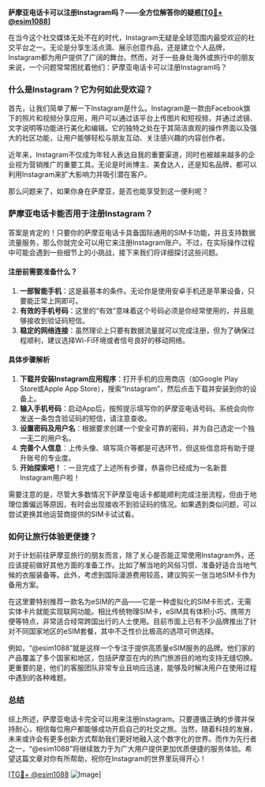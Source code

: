 **萨摩亚电话卡可以注册Instagram吗？——全方位解答你的疑惑[[TG💪+ @esim1088](https://t.me/s/esim1088)]**

在当今这个社交媒体无处不在的时代，Instagram无疑是全球范围内最受欢迎的社交平台之一。无论是分享生活点滴、展示创意作品，还是建立个人品牌，Instagram都为用户提供了广阔的舞台。然而，对于一些身处海外或旅行中的朋友来说，一个问题常常困扰着他们：萨摩亚电话卡可以注册Instagram吗？

### 什么是Instagram？它为何如此受欢迎？

首先，让我们简单了解一下Instagram是什么。Instagram是一款由Facebook旗下的照片和视频分享应用，用户可以通过该平台上传图片和短视频，并通过滤镜、文字说明等功能进行美化和编辑。它的独特之处在于其简洁直观的操作界面以及强大的社区功能，让用户能够轻松与朋友互动、关注感兴趣的内容创作者。

近年来，Instagram不仅成为年轻人表达自我的重要渠道，同时也被越来越多的企业视为营销推广的重要工具。无论是时尚博主、美食达人，还是知名品牌，都可以利用Instagram来扩大影响力并吸引潜在客户。

那么问题来了，如果你身在萨摩亚，是否也能享受到这一便利呢？

### 萨摩亚电话卡能否用于注册Instagram？

答案是肯定的！只要你的萨摩亚电话卡具备国际通用的SIM卡功能，并且支持数据流量服务，那么你就完全可以用它来注册Instagram账户。不过，在实际操作过程中可能会遇到一些细节上的小挑战，接下来我们将详细探讨这些问题。

#### 注册前需要准备什么？

1. **一部智能手机**：这是最基本的条件。无论你是使用安卓手机还是苹果设备，只要能正常上网即可。
2. **有效的手机号码**：这里的“有效”意味着这个号码必须是你经常使用的，并且能够接收到验证码短信。
3. **稳定的网络连接**：虽然理论上只要有数据流量就可以完成注册，但为了确保过程顺利，建议选择Wi-Fi环境或者信号良好的移动网络。

#### 具体步骤解析

1. **下载并安装Instagram应用程序**：打开手机的应用商店（如Google Play Store或Apple App Store），搜索“Instagram”，然后点击下载并安装到你的设备上。
2. **输入手机号码**：启动App后，按照提示填写你的萨摩亚电话号码。系统会向你发送一条包含验证码的短信，请注意查收。
3. **设置密码及用户名**：根据要求创建一个安全可靠的密码，并为自己选定一个独一无二的用户名。
4. **完善个人信息**：上传头像、填写简介等都是可选环节，但这些信息将有助于提升账号的专业度。
5. **开始探索吧！**：一旦完成了上述所有步骤，恭喜你已经成为一名新晋Instagram用户啦！

需要注意的是，尽管大多数情况下萨摩亚电话卡都能顺利完成注册流程，但由于地理位置偏远等原因，有时会出现接收不到验证码的情况。如果遇到类似问题，可以尝试更换其他运营商提供的SIM卡试试看。

### 如何让旅行体验更便捷？

对于计划前往萨摩亚旅行的朋友而言，除了关心是否能正常使用Instagram外，还应该提前做好其他方面的准备工作。比如了解当地的风俗习惯、准备好适合当地气候的衣服装备等。此外，考虑到国际漫游费用较高，建议购买一张当地SIM卡作为备用方案。

在这里要特别推荐一款名为eSIM的产品——它是一种虚拟化的SIM卡形式，无需实体卡片就能实现联网功能。相比传统物理SIM卡，eSIM具有体积小巧、携带方便等特点，非常适合经常跨国出行的人士使用。目前市面上已有不少品牌推出了针对不同国家地区的eSIM套餐，其中不乏性价比极高的选项可供选择。

例如，“@esim1088”就是这样一个专注于提供高质量eSIM服务的品牌。他们家的产品覆盖了多个国家和地区，包括萨摩亚在内的热门旅游目的地均支持无缝切换。更重要的是，他们的客服团队非常专业且响应迅速，能够及时解决用户在使用过程中遇到的各种难题。

### 总结

综上所述，萨摩亚电话卡完全可以用来注册Instagram。只要遵循正确的步骤并保持耐心，相信每位用户都能够成功开启自己的社交之旅。当然，随着科技的发展，未来或许会有更多创新方式帮助我们更好地融入这个数字化的世界。而作为先行者之一，“@esim1088”将继续致力于为广大用户提供更加优质便捷的服务体验。希望这篇文章对你有所帮助，祝你在Instagram的世界里玩得开心！

[[TG💪+ @esim1088](https://t.me/s/esim1088) ![Image](https://i.postimg.cc/4NQfJmqS/Snipaste-2025-05-13-00-14-12.png)]